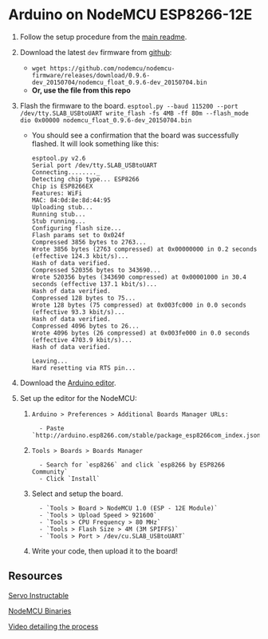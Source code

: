 # Arduino on NodeMCU ESP8266-12E

1. Follow the setup procedure from the [main readme](../README.md).

2. Download the latest `dev` firmware from [github](https://github.com/nodemcu/nodemcu-firmware/releases?after=1.5.4.1-master_20161201):
	- `wget https://github.com/nodemcu/nodemcu-firmware/releases/download/0.9.6-dev_20150704/nodemcu_float_0.9.6-dev_20150704.bin`
	- **Or, use the file from this repo** 

3. Flash the firmware to the board.
		```
		esptool.py --baud 115200 --port /dev/tty.SLAB_USBtoUART write_flash -fs 4MB -ff 80m --flash_mode dio 0x00000 nodemcu_float_0.9.6-dev_20150704.bin
		```

	- You should see a confirmation that the board was successfully flashed. It will look something like this:
	
		```
		esptool.py v2.6
		Serial port /dev/tty.SLAB_USBtoUART
		Connecting........_
		Detecting chip type... ESP8266
		Chip is ESP8266EX
		Features: WiFi
		MAC: 84:0d:8e:8d:44:95
		Uploading stub...
		Running stub...
		Stub running...
		Configuring flash size...
		Flash params set to 0x024f
		Compressed 3856 bytes to 2763...
		Wrote 3856 bytes (2763 compressed) at 0x00000000 in 0.2 seconds (effective 124.3 kbit/s)...
		Hash of data verified.
		Compressed 520356 bytes to 343690...
		Wrote 520356 bytes (343690 compressed) at 0x00001000 in 30.4 seconds (effective 137.1 kbit/s)...
		Hash of data verified.
		Compressed 128 bytes to 75...
		Wrote 128 bytes (75 compressed) at 0x003fc000 in 0.0 seconds (effective 93.3 kbit/s)...
		Hash of data verified.
		Compressed 4096 bytes to 26...
		Wrote 4096 bytes (26 compressed) at 0x003fe000 in 0.0 seconds (effective 4703.9 kbit/s)...
		Hash of data verified.

		Leaving...
		Hard resetting via RTS pin...
		```
	
4. Download the [Arduino editor](https://www.arduino.cc/en/Main/Software).
5. Set up the editor for the NodeMCU:
   1. `Arduino > Preferences > Additional Boards Manager URLs:`

	 		- Paste `http://arduino.esp8266.com/stable/package_esp8266com_index.json`
   2. `Tools > Boards > Boards Manager`
	 
	 		- Search for `esp8266` and click `esp8266 by ESP8266 Community`
	 		- Click `Install`
   3. Select and setup the board.
	
			- `Tools > Board > NodeMCU 1.0 (ESP - 12E Module)`
			- `Tools > Upload Speed > 921600`
			- `Tools > CPU Frequency > 80 MHz`
			- `Tools > Flash Size > 4M (3M SPIFFS)`
			- `Tools > Port > /dev/cu.SLAB_USBtoUART`
   4. Write your code, then upload it to the board!



## Resources

[Servo Instructable](https://www.instructables.com/id/Interfacing-Servo-Motor-With-NodeMCU/)

[NodeMCU Binaries](https://github.com/nodemcu/nodemcu-firmware/releases/)

[Video detailing the process](https://www.youtube.com/watch?v=MHrm7axsImI)
